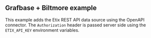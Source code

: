 ## Grafbase + Biltmore example

This example adds the Etix REST API data source using the OpenAPI connector.
The `Authorization` header is passed server side using the `ETIX_API_KEY` environment variables.
